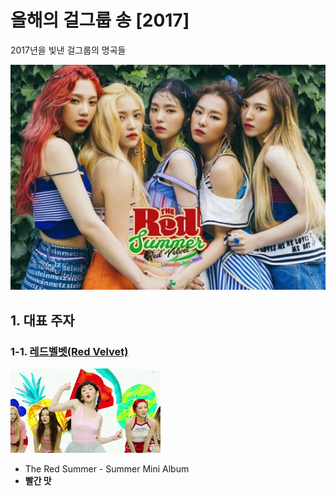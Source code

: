 # 올해의 걸그룹 송 [2017]
2017년을 빛낸 걸그룹의 명곡들

![redvelvet](./Red-Velvet1.jpg)

## 1. 대표 주자


### 1-1. [레드벨벳(Red Velvet)](http://www.melon.com/artist/detail.htm?artistId=780066)
![rv1](./rv1.gif)

- The Red Summer - Summer Mini Album
- **빨간 맛**

